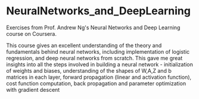 # NeuralNetworks_and_DeepLearning
Exercises from Prof. Andrew Ng's Neural Networks and Deep Learning course on Coursera.

This course gives an excellent understanding of the theory and fundamentals behind neural networks, including implementation of logistic regression, and deep neural networks from scratch. This gave me great insights into all the steps involved in building a neural network - initialization of weights and biases, understanding of the shapes of W,A,Z and b matrices in each layer, forward propagation (linear and activation function), cost function computation, back propagation and parameter optimization with gradient descent
